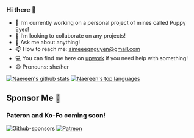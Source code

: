 ### Hi there 👋
- 🔭 I’m currently working on a personal project of mines called Puppy Eyes!
- 👯 I’m looking to collaborate on any projects!
- 💬 Ask me about anything!
- 📫 How to reach me: [aimeeeqnguyen@gmail.com](aimeeeqnguyen@gmail.com)
- 💻 You can find me here on [upwork](https://www.upwork.com/freelancers/~01ac8008f295f28a44?viewMode=1&s=1110580755057594368) if you need help with something! 
- 😄 Pronouns: she/her

[![Naereen's github stats](https://github-readme-stats.vercel.app/api?username=TheNirmata&theme=blue-green)](https://github.com/TheNirmata/github-readme-stats)
[![Naereen's top languages](https://github-readme-stats.vercel.app/api/top-langs/?username=TheNirmata&theme=blue-green)](https://github.com/TheNirmata/github-readme-stats)

## Sponsor Me 💛 
### Pateron and Ko-Fo coming soon!
![Github-sponsors](https://img.shields.io/badge/sponsor-30363D?style=for-the-badge&logo=GitHub-Sponsors&logoColor=#EA4AAA)
[![Patreon](https://img.shields.io/badge/Patreon-F96854?style=for-the-badge&logo=patreon&logoColor=white)](https://www.patreon.com/TheNirmata)
